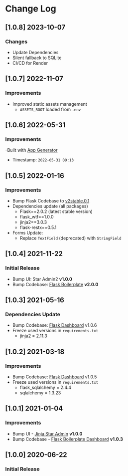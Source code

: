# Change Log

## [1.0.8] 2023-10-07
### Changes

- Update Dependencies
- Silent fallback to SQLite
- CI/CD for Render

## [1.0.7] 2022-11-07
### Improvements

- Improved static assets management 
  - `ASSETS_ROOT` loaded from `.env`

## [1.0.6] 2022-05-31
### Improvements

-Built with [App Generator](https://appseed.us/generator/)
  - Timestamp: `2022-05-31 09:13`

## [1.0.5] 2022-01-16
### Improvements

- Bump Flask Codebase to [v2stable.0.1](https://github.com/app-generator/boilerplate-code-flask-dashboard/releases)
- Dependencies update (all packages) 
  - Flask==2.0.2 (latest stable version)
  - flask_wtf==1.0.0
  - jinja2==3.0.3
  - flask-restx==0.5.1
- Forms Update:
  - Replace `TextField` (deprecated) with `StringField`

## [1.0.4] 2021-11-22
### Initial Release

- Bump UI: Star Admin2 **v1.0.0**
- Bump Codebase: [Flask Boilerplate](https://github.com/app-generator/boilerplate-code-flask-dashboard) **v2.0.0**

## [1.0.3] 2021-05-16
### Dependencies Update

- Bump Codebase: [Flask Dashboard](https://github.com/app-generator/boilerplate-code-flask-dashboard) v1.0.6
- Freeze used versions in `requirements.txt`
    - jinja2 = 2.11.3

## [1.0.2] 2021-03-18
### Improvements

- Bump Codebase: [Flask Dashboard](https://github.com/app-generator/boilerplate-code-flask-dashboard) v1.0.5
- Freeze used versions in `requirements.txt`
    - flask_sqlalchemy = 2.4.4
    - sqlalchemy = 1.3.23

## [1.0.1] 2021-01-04
### Improvements 

- Bump UI - [Jinja Star Admin](https://github.com/app-generator/jinja-star-admin) **v1.0.0**
- Bump Codebase - [Flask Boilerplate Dashboard](https://github.com/app-generator/boilerplate-code-flask-dashboard) **v1.0.3**

## [1.0.0] 2020-06-22
### Initial Release
